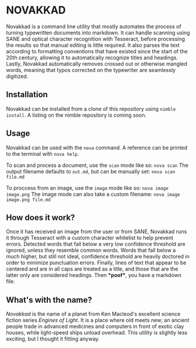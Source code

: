 # NOVAKKAD

Novakkad is a command line utility that mostly automates the process of turning typewritten documents into markdown.
It can handle scanning using SANE and optical character recognition with Tesseract, before processing the results
so that manual editing is little required. It also parses the text according to formatting conventions that have
existed since the start of the 20th century, allowing it to automatically recognize titles and headings. Lastly,
Novakkad automatically removes crossed out or otherwise mangled words, meaning that typos corrected on the typewriter
are seamlessly digitized.

## Installation

Novakkad can be installed from a clone of this repository using `nimble install`. A listing on the nimble repository
is coming soon.

## Usage

Novakkad can be used with the `nova` command. A reference can be printed to the terminal with `nova help`.

To scan and process a document, use the `scan` mode like so:
```nova scan```
The output filename defaults to `out.md`, but can be manually set:
```nova scan file.md```

To proccess from an image, use the `image` mode like so:
```nova image image.png```
The image mode can also take a custom filename:
```nova image image.png file.md```

## How does it work?

Once it has received an image from the user or from SANE, Novakkad runs it through Tesseract with a custom character whitelist to
help prevent errors. Detected words that fall below a very low confidence threshold are ignored, unless they resemble common words.
Words that fall below a much higher, but still not ideal, confidence threshold are heavily doctored in order to minimize punctuation errors.
Finally, lines of text that appear to be centered and are in all caps are treated as a title, and those that are the latter only are
considered headings. Then **\*poof\***, you have a markdown file.

## What's with the name?

*Novakkad* is the name of a planet from Ken Macleod's excellent science fiction series *Engines of Light*. It is a place where old meets new;
an ancient people trade in advanced medicines and computers in front of exotic clay houses, while light-speed ships unload overhead.
This utility is slightly less exciting, but I thought it fitting anyway.